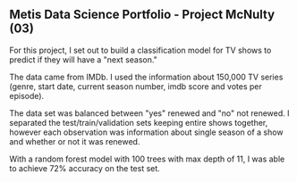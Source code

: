 ## Metis Data Science Portfolio - Project McNulty (03)

For this project, I set out to build a classification model for TV shows to predict if they will have a "next season." 

The data came from IMDb. I used the information about 150,000 TV series (genre, start date, current season number, imdb score and votes per episode). 

The data set was balanced between "yes" renewed and "no" not renewed. I separated the test/train/validation sets keeping entire shows together, however each observation was information about single season of a show and whether or not it was renewed.

With a random forest model with 100 trees with max depth of 11, I was able to achieve 72% accuracy on the test set.
